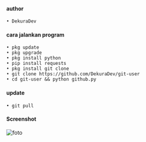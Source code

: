 #### author
```
• DekuraDev
```
#### cara jalankan program
```
• pkg update
• pkg upgrade
• pkg install python
• pip install requests
• pkg install git clone 
• git clone https://github.com/DekuraDev/git-user
• cd git-user && python github.py
```
#### update 
```
• git pull
```
#### Screenshot
![foto]()
